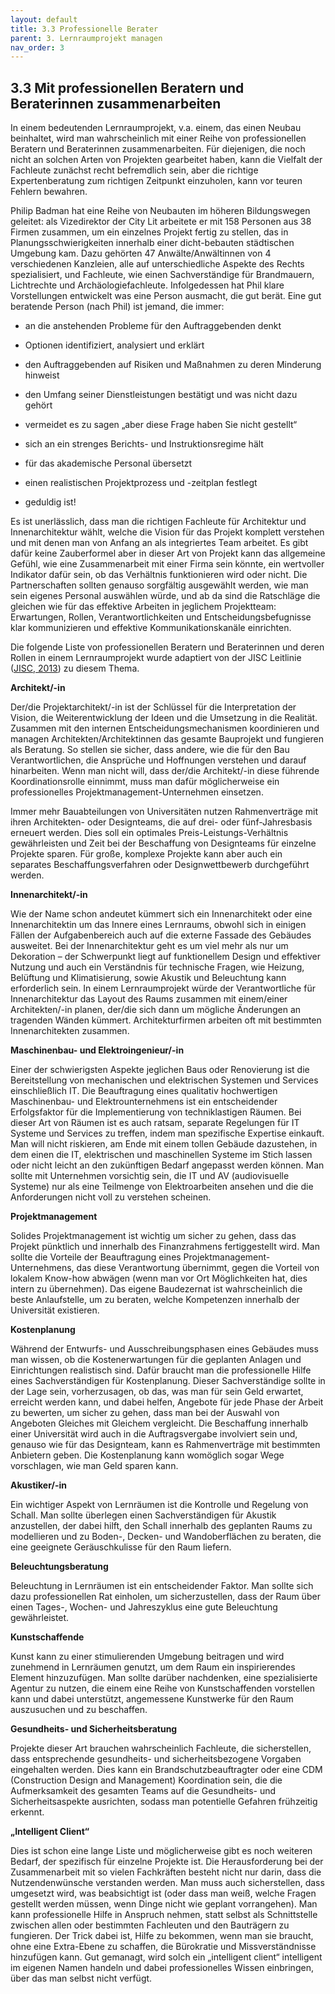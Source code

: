 ```yaml
---
layout: default
title: 3.3 Professionelle Berater
parent: 3. Lernraumprojekt managen
nav_order: 3
---
```


## 3.3 Mit professionellen Beratern und Beraterinnen zusammenarbeiten

In einem bedeutenden Lernraumprojekt, v.a. einem, das einen Neubau
beinhaltet, wird man wahrscheinlich mit einer Reihe von professionellen
Beratern und Beraterinnen zusammenarbeiten. Für diejenigen, die noch nicht an solchen
Arten von Projekten gearbeitet haben, kann die Vielfalt der Fachleute
zunächst recht befremdlich sein, aber die richtige Expertenberatung zum
richtigen Zeitpunkt einzuholen, kann vor teuren Fehlern bewahren.

Philip Badman hat eine Reihe von Neubauten im höheren Bildungswegen
geleitet: als Vizedirektor der City Lit arbeitete er mit 158 Personen
aus 38 Firmen zusammen, um ein einzelnes Projekt fertig zu stellen, das
in Planungsschwierigkeiten innerhalb einer dicht-bebauten städtischen
Umgebung kam. Dazu gehörten 47 Anwälte/Anwältinnen von 4 verschiedenen Kanzleien,
alle auf unterschiedliche Aspekte des Rechts spezialisiert, und
Fachleute, wie einen Sachverständige für Brandmauern, Lichtrechte und
Archäologiefachleute. Infolgedessen hat Phil klare Vorstellungen entwickelt
was eine Person ausmacht, die gut berät. Eine gut beratende Person (nach Phil) ist jemand,
die immer:

-   an die anstehenden Probleme für den Auftraggebenden denkt

-   Optionen identifiziert, analysiert und erklärt

-   den Auftraggebenden auf Risiken und Maßnahmen zu deren Minderung hinweist

-   den Umfang seiner Dienstleistungen bestätigt und was nicht dazu gehört

-   vermeidet es zu sagen „aber diese Frage haben Sie nicht gestellt“

-   sich an ein strenges Berichts- und Instruktionsregime hält

-   für das akademische Personal übersetzt

-   einen realistischen Projektprozess und -zeitplan festlegt

-   geduldig ist!

Es ist unerlässlich, dass man die richtigen Fachleute für Architektur und
Innenarchitektur wählt, welche die Vision für das Projekt komplett
verstehen und mit denen man von Anfang an als integriertes Team
arbeitet. Es gibt dafür keine Zauberformel aber in dieser Art von
Projekt kann das allgemeine Gefühl, wie eine Zusammenarbeit mit einer
Firma sein könnte, ein wertvoller Indikator dafür sein, ob das
Verhältnis funktionieren wird oder nicht. Die Partnerschaften sollten genauso
sorgfältig ausgewählt werden, wie man sein eigenes Personal auswählen
würde, und ab da sind die Ratschläge die gleichen wie für das effektive
Arbeiten in jeglichem Projektteam: Erwartungen, Rollen,
Verantwortlichkeiten und Entscheidungsbefugnisse klar kommunizieren und
effektive Kommunikationskanäle einrichten.

Die folgende Liste von professionellen Beratern und Beraterinnen und deren Rollen in
einem Lernraumprojekt wurde adaptiert von der JISC Leitlinie ([JISC, 2013](../11_Referenzen.md)) zu diesem Thema.

**Architekt/-in**

Der/die Projektarchitekt/-in ist der Schlüssel für die Interpretation der
Vision, die Weiterentwicklung der Ideen und die Umsetzung in die
Realität. Zusammen mit den internen Entscheidungsmechanismen koordinieren und managen Architekten/Architektinnen das gesamte Bauprojekt 
und fungieren als Beratung. So stellen sie sicher, dass andere,
wie die für den Bau Verantwortlichen, die Ansprüche und Hoffnungen verstehen und darauf
hinarbeiten. Wenn man nicht will, dass der/die Architekt/-in diese führende
Koordinationsrolle einnimmt, muss man dafür möglicherweise ein
professionelles Projektmanagement-Unternehmen einsetzen.

Immer mehr Bauabteilungen von Universitäten nutzen Rahmenverträge
mit ihren Architekten- oder Designteams, die auf drei- oder
fünf-Jahresbasis erneuert werden. Dies soll ein optimales
Preis-Leistungs-Verhältnis gewährleisten und Zeit bei der Beschaffung
von Designteams für einzelne Projekte sparen. Für große, komplexe
Projekte kann aber auch ein separates Beschaffungsverfahren oder
Designwettbewerb durchgeführt werden.

**Innenarchitekt/-in**

Wie der Name schon andeutet kümmert sich ein Innenarchitekt oder eine Innenarchitektin um das
Innere eines Lernraums, obwohl sich in einigen Fällen der
Aufgabenbereich auch auf die externe Fassade des Gebäudes ausweitet. Bei
der Innenarchitektur geht es um viel mehr als nur um Dekoration – der
Schwerpunkt liegt auf funktionellem Design und effektiver Nutzung und
auch ein Verständnis für technische Fragen, wie Heizung, Belüftung und
Klimatisierung, sowie Akustik und Beleuchtung kann erforderlich sein. In einem Lernraumprojekt würde der Verantwortliche für Innenarchitektur das Layout des Raums zusammen mit einem/einer Architekten/-in planen, der/die sich dann um mögliche Änderungen an tragenden Wänden kümmert. Architekturfirmen
arbeiten oft mit bestimmten Innenarchitekten zusammen.

**Maschinenbau- und Elektroingenieur/-in**

Einer der schwierigsten Aspekte jeglichen Baus oder Renovierung ist die
Bereitstellung von mechanischen und elektrischen Systemen und Services
einschließlich IT. Die Beauftragung eines qualitativ hochwertigen
Maschinenbau- und Elektrounternehmens ist ein entscheidender Erfolgsfaktor
für die Implementierung von techniklastigen Räumen. Bei dieser Art von
Räumen ist es auch ratsam, separate Regelungen für IT Systeme und Services
zu treffen, indem man spezifische Expertise einkauft. Man will nicht
riskieren, am Ende mit einem tollen Gebäude dazustehen, in dem einen die IT,
elektrischen und maschinellen Systeme im Stich lassen oder nicht leicht an
den zukünftigen Bedarf angepasst werden können. Man sollte mit Unternehmen
vorsichtig sein, die IT und AV (audiovisuelle Systeme) nur als eine
Teilmenge von Elektroarbeiten ansehen und die die Anforderungen nicht voll
zu verstehen scheinen.

**Projektmanagement**

Solides Projektmanagement ist wichtig um sicher zu gehen, dass das
Projekt pünktlich und innerhalb des Finanzrahmens fertiggestellt wird.
Man sollte die Vorteile der Beauftragung eines
Projektmanagement-Unternehmens, das diese Verantwortung übernimmt, gegen
die Vorteil von lokalem Know-how abwägen (wenn man vor Ort Möglichkeiten
hat, dies intern zu übernehmen). Das eigene Baudezernat ist wahrscheinlich
die beste Anlaufstelle, um zu beraten, welche Kompetenzen innerhalb der
Universität existieren.

**Kostenplanung**

Während der Entwurfs- und Ausschreibungsphasen eines Gebäudes muss man
wissen, ob die Kostenerwartungen für die geplanten Anlagen und
Einrichtungen realistisch sind. Dafür braucht man die professionelle
Hilfe eines Sachverständigen für Kostenplanung. Dieser Sachverständige sollte in der Lage sein,
vorherzusagen, ob das, was man für sein Geld erwartet, erreicht werden
kann, und dabei helfen, Angebote für jede Phase der Arbeit zu
bewerten, um sicher zu gehen, dass man bei der Auswahl von Angeboten
Gleiches mit Gleichem vergleicht. Die Beschaffung innerhalb einer
Universität wird auch in die Auftragsvergabe involviert sein und,
genauso wie für das Designteam, kann es Rahmenverträge mit bestimmten
Anbietern geben. Die Kostenplanung kann womöglich sogar Wege vorschlagen,
wie man Geld sparen kann.

**Akustiker/-in**

Ein wichtiger Aspekt von Lernräumen ist die Kontrolle und Regelung von
Schall. Man sollte überlegen einen Sachverständigen für Akustik anzustellen, der dabei
hilft, den Schall innerhalb des geplanten Raums zu modellieren und zu
Boden-, Decken- und Wandoberflächen zu beraten, die eine geeignete
Geräuschkulisse für den Raum liefern.

**Beleuchtungsberatung**

Beleuchtung in Lernräumen ist ein entscheidender Faktor. Man sollte sich dazu professionellen Rat einholen, um sicherzustellen, dass der Raum über einen Tages-, Wochen- und Jahreszyklus eine
gute Beleuchtung gewährleistet.

**Kunstschaffende**

Kunst kann zu einer stimulierenden Umgebung beitragen und
wird zunehmend in Lernräumen genutzt, um dem Raum ein inspirierendes
Element hinzuzufügen. Man sollte darüber nachdenken, eine spezialisierte
Agentur zu nutzen, die einem eine Reihe von Kunstschaffenden vorstellen kann
und dabei unterstützt, angemessene Kunstwerke für den Raum auszusuchen
und zu beschaffen.

**Gesundheits- und Sicherheitsberatung**

Projekte dieser Art brauchen wahrscheinlich Fachleute, die
sicherstellen, dass entsprechende gesundheits- und
sicherheitsbezogene Vorgaben eingehalten werden. Dies kann ein
Brandschutzbeauftragter oder eine CDM (Construction Design and Management)
Koordination sein, die die Aufmerksamkeit des gesamten Teams auf die
Gesundheits- und Sicherheitsaspekte ausrichten, sodass man potentielle Gefahren
frühzeitig erkennt.

**„Intelligent Client“**

Dies ist schon eine lange Liste und möglicherweise gibt es noch weiteren
Bedarf, der spezifisch für einzelne Projekte ist. Die Herausforderung bei der 
Zusammenarbeit mit so vielen Fachkräften besteht nicht nur darin, dass die 
Nutzendenwünsche verstanden werden. Man muss auch sicherstellen, dass umgesetzt wird,
was beabsichtigt ist (oder dass man weiß, welche Fragen gestellt werden müssen, 
wenn Dinge nicht wie geplant vorrangehen). Man kann professionelle Hilfe in Anspruch
nehmen, statt selbst als Schnittstelle zwischen allen oder bestimmten
Fachleuten und den Bauträgern zu fungieren. Der Trick dabei ist, Hilfe
zu bekommen, wenn man sie braucht, ohne eine Extra-Ebene zu schaffen, die
Bürokratie und Missverständnisse hinzufügen kann. Gut gemanagt, wird
solch ein „intelligent client“ intelligent im eigenen Namen handeln und
dabei professionelles Wissen einbringen, über das man selbst nicht
verfügt.
